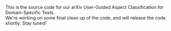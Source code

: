 This is the source code for our arXiv User-Guided Aspect Classification for
Domain-Specific Texts. <br>
We're working on some final clean up of the code, and will release the code shortly. Stay tuned!`
